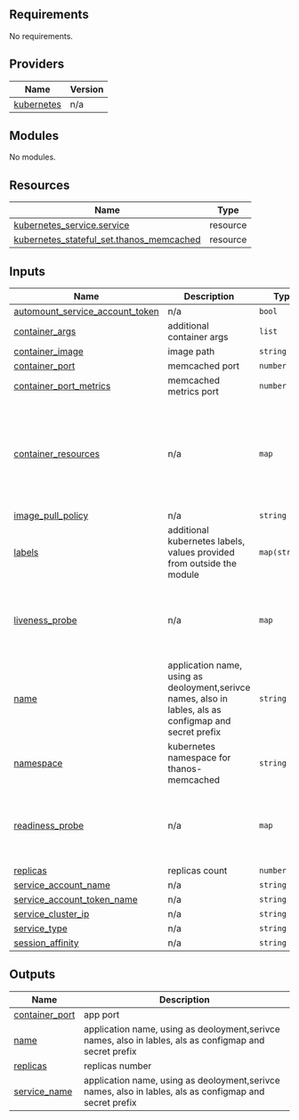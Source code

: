 <!-- BEGIN_TF_DOCS -->
## Requirements

No requirements.

## Providers

| Name | Version |
|------|---------|
| <a name="provider_kubernetes"></a> [kubernetes](#provider\_kubernetes) | n/a |

## Modules

No modules.

## Resources

| Name | Type |
|------|------|
| [kubernetes_service.service](https://registry.terraform.io/providers/hashicorp/kubernetes/latest/docs/resources/service) | resource |
| [kubernetes_stateful_set.thanos_memcached](https://registry.terraform.io/providers/hashicorp/kubernetes/latest/docs/resources/stateful_set) | resource |

## Inputs

| Name | Description | Type | Default | Required |
|------|-------------|------|---------|:--------:|
| <a name="input_automount_service_account_token"></a> [automount\_service\_account\_token](#input\_automount\_service\_account\_token) | n/a | `bool` | `false` | no |
| <a name="input_container_args"></a> [container\_args](#input\_container\_args) | additional container args | `list` | `[]` | no |
| <a name="input_container_image"></a> [container\_image](#input\_container\_image) | image path | `string` | n/a | yes |
| <a name="input_container_port"></a> [container\_port](#input\_container\_port) | memcached port | `number` | `11211` | no |
| <a name="input_container_port_metrics"></a> [container\_port\_metrics](#input\_container\_port\_metrics) | memcached metrics port | `number` | `9150` | no |
| <a name="input_container_resources"></a> [container\_resources](#input\_container\_resources) | n/a | `map` | <pre>{<br>  "limits_cpu": "0.2",<br>  "limits_ephemeral_storage": "5Gi",<br>  "limits_memory": "2048M",<br>  "requests_cpu": "0.2",<br>  "requests_ephemeral_storage": "5Gi",<br>  "requests_memory": "1512M"<br>}</pre> | no |
| <a name="input_image_pull_policy"></a> [image\_pull\_policy](#input\_image\_pull\_policy) | n/a | `string` | `"Always"` | no |
| <a name="input_labels"></a> [labels](#input\_labels) | additional kubernetes labels, values provided from outside the module | `map(string)` | `{}` | no |
| <a name="input_liveness_probe"></a> [liveness\_probe](#input\_liveness\_probe) | n/a | `map` | <pre>{<br>  "failure_threshold": 3,<br>  "initial_delay_seconds": 10,<br>  "period_seconds": 15,<br>  "timeout_seconds": 5<br>}</pre> | no |
| <a name="input_name"></a> [name](#input\_name) | application name, using as deoloyment,serivce names, also in lables, als as configmap and secret prefix | `string` | `"thanos-memcached"` | no |
| <a name="input_namespace"></a> [namespace](#input\_namespace) | kubernetes namespace for thanos-memcached | `string` | `"monitoring"` | no |
| <a name="input_readiness_probe"></a> [readiness\_probe](#input\_readiness\_probe) | n/a | `map` | <pre>{<br>  "failure_threshold": 3,<br>  "initial_delay_seconds": 5,<br>  "period_seconds": 15,<br>  "timeout_seconds": 5<br>}</pre> | no |
| <a name="input_replicas"></a> [replicas](#input\_replicas) | replicas count | `number` | `1` | no |
| <a name="input_service_account_name"></a> [service\_account\_name](#input\_service\_account\_name) | n/a | `string` | `"default"` | no |
| <a name="input_service_account_token_name"></a> [service\_account\_token\_name](#input\_service\_account\_token\_name) | n/a | `string` | `"default"` | no |
| <a name="input_service_cluster_ip"></a> [service\_cluster\_ip](#input\_service\_cluster\_ip) | n/a | `string` | `"None"` | no |
| <a name="input_service_type"></a> [service\_type](#input\_service\_type) | n/a | `string` | `"ClusterIP"` | no |
| <a name="input_session_affinity"></a> [session\_affinity](#input\_session\_affinity) | n/a | `string` | `"None"` | no |

## Outputs

| Name | Description |
|------|-------------|
| <a name="output_container_port"></a> [container\_port](#output\_container\_port) | app port |
| <a name="output_name"></a> [name](#output\_name) | application name, using as deoloyment,serivce names, also in lables, als as configmap and secret prefix |
| <a name="output_replicas"></a> [replicas](#output\_replicas) | replicas number |
| <a name="output_service_name"></a> [service\_name](#output\_service\_name) | application name, using as deoloyment,serivce names, also in lables, als as configmap and secret prefix |
<!-- END_TF_DOCS -->